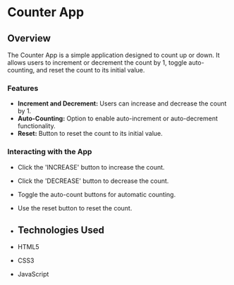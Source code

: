 # Counter App

## Overview

The Counter App is a simple application designed to count up or down. It allows users to increment or decrement the count by 1, toggle auto-counting, and reset the count to its initial value.

### Features

- **Increment and Decrement:** Users can increase and decrease the count by 1.
- **Auto-Counting:** Option to enable auto-increment or auto-decrement functionality.
- **Reset:** Button to reset the count to its initial value.

### Interacting with the App

- Click the 'INCREASE' button to increase the count.
- Click the 'DECREASE' button to decrease the count.
- Toggle the auto-count buttons for automatic counting.
- Use the reset button to reset the count.

- ## Technologies Used

- HTML5
- CSS3
- JavaScript

